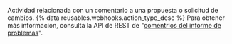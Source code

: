 Actividad relacionada con un comentario a una propuesta o solicitud de cambios. {% data reusables.webhooks.action_type_desc %} Para obtener más información, consulta la API de REST de "[comentrios del informe de problemas](/rest/reference/issues#comments)".
